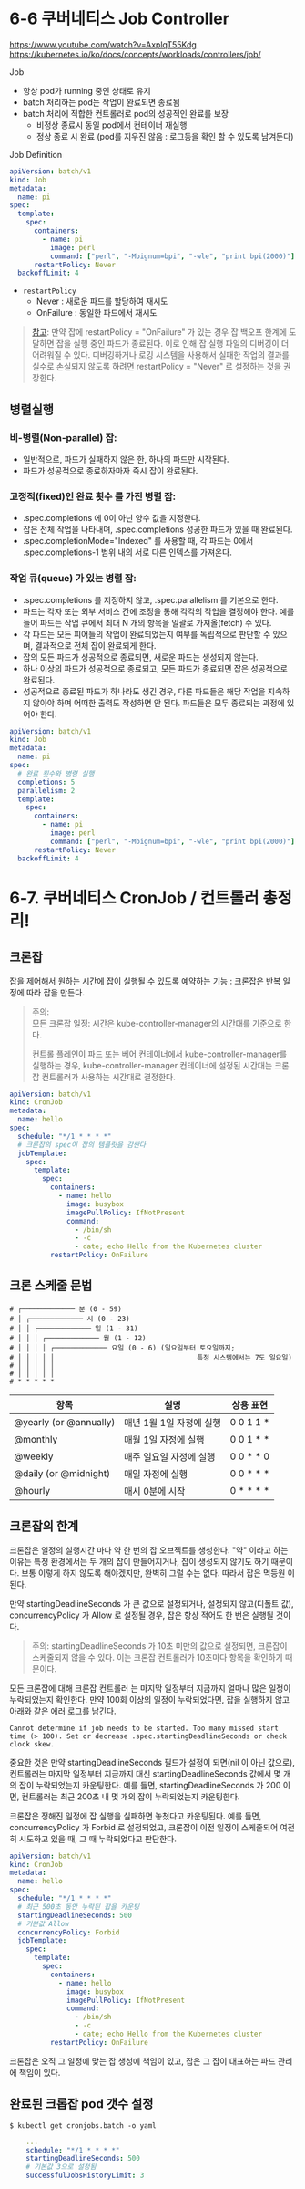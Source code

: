 # 6-6 쿠버네티스 Job Controller

https://www.youtube.com/watch?v=AxplqT55Kdg  
https://kubernetes.io/ko/docs/concepts/workloads/controllers/job/

Job

- 항상 pod가 running 중인 상태로 유지
- batch 처리하는 pod는 작업이 완료되면 종료됨
- batch 처리에 적합한 컨트롤러로 pod의 성공적인 완료를 보장
  - 비정상 종료시 동일 pod에서 컨테이너 재실행
  - 정상 종료 시 완료 (pod를 지우진 않음 : 로그등을 확인 할 수 있도록 남겨둔다)

Job Definition

```yaml
apiVersion: batch/v1
kind: Job
metadata:
  name: pi
spec:
  template:
    spec:
      containers:
        - name: pi
          image: perl
          command: ["perl", "-Mbignum=bpi", "-wle", "print bpi(2000)"]
      restartPolicy: Never
  backoffLimit: 4
```

- `restartPolicy`
  - Never : 새로운 파드를 할당하여 재시도
  - OnFailure : 동일한 파드에서 재시도

> [참고](https://kubernetes.io/ko/docs/concepts/workloads/controllers/job/#%ED%8C%8C%EB%93%9C-%EB%B0%B1%EC%98%A4%ED%94%84-backoff-%EC%8B%A4%ED%8C%A8-%EC%A0%95%EC%B1%85): 만약 잡에 restartPolicy = "OnFailure" 가 있는 경우 잡 백오프 한계에 도달하면 잡을 실행 중인 파드가 종료된다. 이로 인해 잡 실행 파일의 디버깅이 더 어려워질 수 있다. 디버깅하거나 로깅 시스템을 사용해서 실패한 작업의 결과를 실수로 손실되지 않도록 하려면 restartPolicy = "Never" 로 설정하는 것을 권장한다.

## 병렬실행

### 비-병렬(Non-parallel) 잡:

- 일반적으로, 파드가 실패하지 않은 한, 하나의 파드만 시작된다.
- 파드가 성공적으로 종료하자마자 즉시 잡이 완료된다.

### 고정적(fixed)인 완료 횟수 를 가진 병렬 잡:

- .spec.completions 에 0이 아닌 양수 값을 지정한다.
- 잡은 전체 작업을 나타내며, .spec.completions 성공한 파드가 있을 때 완료된다.
- .spec.completionMode="Indexed" 를 사용할 때, 각 파드는 0에서 .spec.completions-1 범위 내의 서로 다른 인덱스를 가져온다.

### 작업 큐(queue) 가 있는 병렬 잡:

- .spec.completions 를 지정하지 않고, .spec.parallelism 를 기본으로 한다.
- 파드는 각자 또는 외부 서비스 간에 조정을 통해 각각의 작업을 결정해야 한다. 예를 들어 파드는 작업 큐에서 최대 N 개의 항목을 일괄로 가져올(fetch) 수 있다.
- 각 파드는 모든 피어들의 작업이 완료되었는지 여부를 독립적으로 판단할 수 있으며, 결과적으로 전체 잡이 완료되게 한다.
- 잡의 모든 파드가 성공적으로 종료되면, 새로운 파드는 생성되지 않는다.
- 하나 이상의 파드가 성공적으로 종료되고, 모든 파드가 종료되면 잡은 성공적으로 완료된다.
- 성공적으로 종료된 파드가 하나라도 생긴 경우, 다른 파드들은 해당 작업을 지속하지 않아야 하며 어떠한 출력도 작성하면 안 된다. 파드들은 모두 종료되는 과정에 있어야 한다.

```yaml
apiVersion: batch/v1
kind: Job
metadata:
  name: pi
spec:
  # 완료 횟수와 병령 실행
  completions: 5
  parallelism: 2
  template:
    spec:
      containers:
        - name: pi
          image: perl
          command: ["perl", "-Mbignum=bpi", "-wle", "print bpi(2000)"]
      restartPolicy: Never
  backoffLimit: 4
```

# 6-7. 쿠버네티스 CronJob / 컨트롤러 총정리!

## 크론잡

잡을 제어해서 원하는 시간에 잡이 실행될 수 있도록 예약하는 기능 : 크론잡은 반복 일정에 따라 잡을 만든다.

> 주의:  
> 모든 크론잡 일정: 시간은 kube-controller-manager의 시간대를 기준으로 한다.
>
> 컨트롤 플레인이 파드 또는 베어 컨테이너에서 kube-controller-manager를 실행하는 경우, kube-controller-manager 컨테이너에 설정된 시간대는 크론잡 컨트롤러가 사용하는 시간대로 결정한다.

```yaml
apiVersion: batch/v1
kind: CronJob
metadata:
  name: hello
spec:
  schedule: "*/1 * * * *"
  # 크론잡의 spec이 잡의 템플릿을 감싼다
  jobTemplate:
    spec:
      template:
        spec:
          containers:
            - name: hello
              image: busybox
              imagePullPolicy: IfNotPresent
              command:
                - /bin/sh
                - -c
                - date; echo Hello from the Kubernetes cluster
          restartPolicy: OnFailure
```

## 크론 스케줄 문법

```
# ┌───────────── 분 (0 - 59)
# │ ┌───────────── 시 (0 - 23)
# │ │ ┌───────────── 일 (1 - 31)
# │ │ │ ┌───────────── 월 (1 - 12)
# │ │ │ │ ┌───────────── 요일 (0 - 6) (일요일부터 토요일까지;
# │ │ │ │ │                                   특정 시스템에서는 7도 일요일)
# │ │ │ │ │
# │ │ │ │ │
# * * * * *
```

| 항목                   | 설명                     | 상용 표현     |
| ---------------------- | ------------------------ | ------------- |
| @yearly (or @annually) | 매년 1월 1일 자정에 실행 | 0 0 1 1 \*    |
| @monthly               | 매월 1일 자정에 실행     | 0 0 1 \* \*   |
| @weekly                | 매주 일요일 자정에 실행  | 0 0 \* \* 0   |
| @daily (or @midnight)  | 매일 자정에 실행         | 0 0 \* \* \*  |
| @hourly                | 매시 0분에 시작          | 0 \* \* \* \* |

## 크론잡의 한계

크론잡은 일정의 실행시간 마다 약 한 번의 잡 오브젝트를 생성한다. "약" 이라고 하는 이유는 특정 환경에서는 두 개의 잡이 만들어지거나, 잡이 생성되지 않기도 하기 때문이다. 보통 이렇게 하지 않도록 해야겠지만, 완벽히 그럴 수는 없다. 따라서 잡은 멱등원 이 된다.

만약 startingDeadlineSeconds 가 큰 값으로 설정되거나, 설정되지 않고(디폴트 값), concurrencyPolicy 가 Allow 로 설정될 경우, 잡은 항상 적어도 한 번은 실행될 것이다.

> 주의: startingDeadlineSeconds 가 10초 미만의 값으로 설정되면, 크론잡이 스케줄되지 않을 수 있다. 이는 크론잡 컨트롤러가 10초마다 항목을 확인하기 때문이다.

모든 크론잡에 대해 크론잡 컨트롤러 는 마지막 일정부터 지금까지 얼마나 많은 일정이 누락되었는지 확인한다. 만약 100회 이상의 일정이 누락되었다면, 잡을 실행하지 않고 아래와 같은 에러 로그를 남긴다.

```shell
Cannot determine if job needs to be started. Too many missed start time (> 100). Set or decrease .spec.startingDeadlineSeconds or check clock skew.
```

중요한 것은 만약 startingDeadlineSeconds 필드가 설정이 되면(nil 이 아닌 값으로), 컨트롤러는 마지막 일정부터 지금까지 대신 startingDeadlineSeconds 값에서 몇 개의 잡이 누락되었는지 카운팅한다. 예를 들면, startingDeadlineSeconds 가 200 이면, 컨트롤러는 최근 200초 내 몇 개의 잡이 누락되었는지 카운팅한다.

크론잡은 정해진 일정에 잡 실행을 실패하면 놓쳤다고 카운팅된다. 예를 들면, concurrencyPolicy 가 Forbid 로 설정되었고, 크론잡이 이전 일정이 스케줄되어 여전히 시도하고 있을 때, 그 때 누락되었다고 판단한다.

```yaml
apiVersion: batch/v1
kind: CronJob
metadata:
  name: hello
spec:
  schedule: "*/1 * * * *"
  # 최근 500초 동안 누락된 잡을 카운팅
  startingDeadlineSeconds: 500
  # 기본값 Allow
  concurrencyPolicy: Forbid
  jobTemplate:
    spec:
      template:
        spec:
          containers:
            - name: hello
              image: busybox
              imagePullPolicy: IfNotPresent
              command:
                - /bin/sh
                - -c
                - date; echo Hello from the Kubernetes cluster
          restartPolicy: OnFailure
```

크론잡은 오직 그 일정에 맞는 잡 생성에 책임이 있고, 잡은 그 잡이 대표하는 파드 관리에 책임이 있다.

## 완료된 크롭잡 pod 갯수 설정

```shell
$ kubectl get cronjobs.batch -o yaml
```

```yaml
    ...
    schedule: "*/1 * * * *"
    startingDeadlineSeconds: 500
    # 기본값 3으로 설정됨
    successfulJobsHistoryLimit: 3
```
